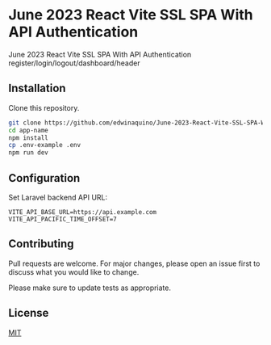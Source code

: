 # June 2023 React Vite SSL SPA With API Authentication

June 2023 React Vite SSL SPA With API Authentication register/login/logout/dashboard/header

## Installation
Clone this repository.

```bash
git clone https://github.com/edwinaquino/June-2023-React-Vite-SSL-SPA-With-API-Authentication.git app-name
cd app-name
npm install
cp .env-example .env
npm run dev
```

## Configuration

Set Laravel backend API URL:
```
VITE_API_BASE_URL=https://api.example.com
VITE_API_PACIFIC_TIME_OFFSET=7
```

## Contributing

Pull requests are welcome. For major changes, please open an issue first
to discuss what you would like to change.

Please make sure to update tests as appropriate.

## License

[MIT](https://choosealicense.com/licenses/mit/)